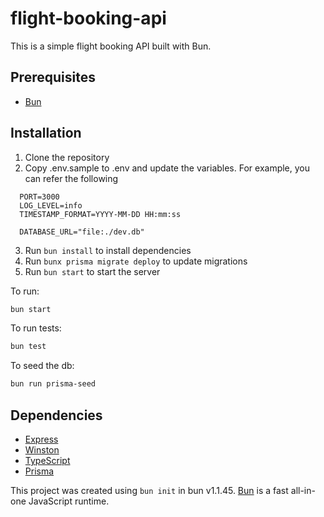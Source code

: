 # flight-booking-api

This is a simple flight booking API built with Bun.

## Prerequisites

- [Bun](https://bun.sh/docs/installation)

## Installation

1. Clone the repository
2. Copy .env.sample to .env and update the variables. For example, you can refer the following

```env
  PORT=3000
  LOG_LEVEL=info
  TIMESTAMP_FORMAT=YYYY-MM-DD HH:mm:ss

  DATABASE_URL="file:./dev.db"
```

3. Run `bun install` to install dependencies
4. Run `bunx prisma migrate deploy` to update migrations
5. Run `bun start` to start the server

To run:

```bash
bun start
```

To run tests:

```bash
bun test
```

To seed the db:

```bash
bun run prisma-seed
```

## Dependencies

- [Express](https://expressjs.com/)
- [Winston](https://github.com/winstonjs/winston)
- [TypeScript](https://www.typescriptlang.org/)
- [Prisma](https://www.prisma.io/)

This project was created using `bun init` in bun v1.1.45. [Bun](https://bun.sh) is a fast all-in-one JavaScript runtime.

